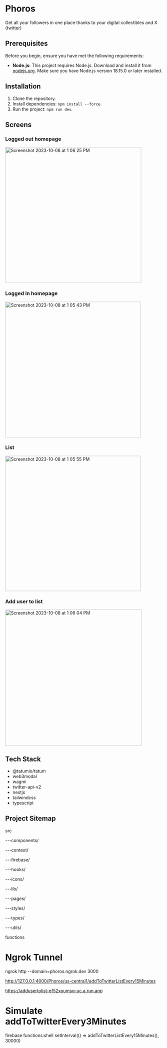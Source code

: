 # Phoros

Get all your followers in one place thanks to your digital collectibles and X (twitter)

## Prerequisites

Before you begin, ensure you have met the following requirements:

- **Node.js:** This project requires Node.js. Download and install it from [nodejs.org](https://nodejs.org/). Make sure you have Node.js version 18.15.0 or later installed.


## Installation

1. Clone the repository.
2. Install dependencies: `npm install --force`.
2. Run the project: `npm run dev`.

## Screens

### Logged out homepage
<img width="435" alt="Screenshot 2023-10-08 at 1 06 25 PM" src="https://github.com/robertram/phoros/assets/37461123/356a5eaf-96a4-4478-a05c-c55b0acfc253">

### Logged In homepage
<img width="434" alt="Screenshot 2023-10-08 at 1 05 43 PM" src="https://github.com/robertram/phoros/assets/37461123/ebfec134-205a-4ae8-ad0b-f7a1a44e8788">

### List 
<img width="433" alt="Screenshot 2023-10-08 at 1 05 55 PM" src="https://github.com/robertram/phoros/assets/37461123/59e1c5ed-d7bd-4106-b4d0-1d2bc95f772d">

### Add user to list
<img width="436" alt="Screenshot 2023-10-08 at 1 06 04 PM" src="https://github.com/robertram/phoros/assets/37461123/1c1bd860-f858-4ac3-a597-0ffb281b2b94">


## Tech Stack

- @tatumio/tatum
- web3modal
- wagmi
- twitter-api-v2
- nextjs
- tailwindcss
- typescript


## Project Sitemap

src

---components/

---context/

---firebase/

---hooks/

---icons/

---lib/

---pages/

---styles/

---types/

---utils/

functions


# Ngrok Tunnel
ngrok http --domain=phoros.ngrok.dev 3000

http://127.0.0.1:4000/Phoros/us-central1/addToTwitterListEvery15Minutes

https://addusertolist-ef52xoumsq-uc.a.run.app 

# Simulate addToTwitterEvery3Minutes

firebase functions:shell
setInterval(() => addToTwitterListEvery15Minutes(), 30000)